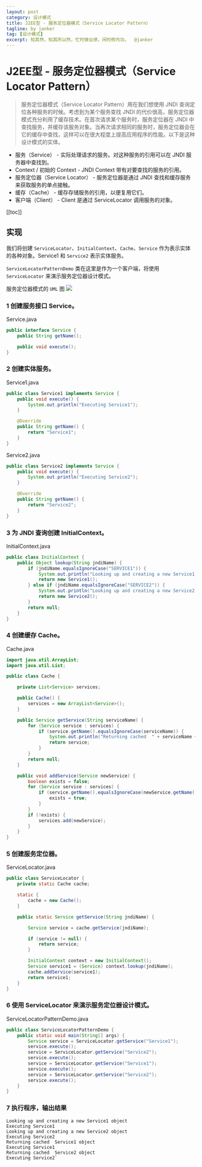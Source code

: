 ```yaml
---
layout: post
category: 设计模式
title: J2EE型 - 服务定位器模式（Service Locator Pattern）
tagline: by janker
tag: [设计模式]
excerpt: 知其然，知其所以然，忙时做业绩，闲时修内功。  @janker
---
```


# J2EE型 - 服务定位器模式（Service Locator Pattern）
> 服务定位器模式（Service Locator Pattern）用在我们想使用 JNDI 查询定位各种服务的时候。考虑到为某个服务查找 JNDI 的代价很高，服务定位器模式充分利用了缓存技术。在首次请求某个服务时，服务定位器在 JNDI 中查找服务，并缓存该服务对象。当再次请求相同的服务时，服务定位器会在它的缓存中查找，这样可以在很大程度上提高应用程序的性能。以下是这种设计模式的实体。

- 服务（Service） - 实际处理请求的服务。对这种服务的引用可以在 JNDI 服务器中查找到。
- Context / 初始的 Context - JNDI Context 带有对要查找的服务的引用。
- 服务定位器（Service Locator） - 服务定位器是通过 JNDI 查找和缓存服务来获取服务的单点接触。
- 缓存（Cache） - 缓存存储服务的引用，以便复用它们。
- 客户端（Client） - Client 是通过 ServiceLocator 调用服务的对象。
  
[[toc]]
## 实现


我们将创建 `ServiceLocator`、`InitialContext`、`Cache`、`Service` 作为表示实体的各种对象。Service1 和 `Service2` 表示实体服务。

`ServiceLocatorPatternDemo` 类在这里是作为一个客户端，将使用 `ServiceLocator` 来演示服务定位器设计模式。

服务定位器模式的 `UML` 图
![](https://cdn.jsdelivr.net/gh/janker0718/image_store@master/img/20220404002001.png)
### 1 创建服务接口 Service。

Service.java
```java
public interface Service {
    public String getName();

    public void execute();
}
```
### 2 创建实体服务。

Service1.java
```java
public class Service1 implements Service {
    public void execute() {
        System.out.println("Executing Service1");
    }

    @Override
    public String getName() {
        return "Service1";
    }
}
```
Service2.java

```java
public class Service2 implements Service {
    public void execute() {
        System.out.println("Executing Service2");
    }

    @Override
    public String getName() {
        return "Service2";
    }
}
```
### 3 为 JNDI 查询创建 InitialContext。

InitialContext.java
```java
public class InitialContext {
    public Object lookup(String jndiName) {
        if (jndiName.equalsIgnoreCase("SERVICE1")) {
            System.out.println("Looking up and creating a new Service1 object");
            return new Service1();
        } else if (jndiName.equalsIgnoreCase("SERVICE2")) {
            System.out.println("Looking up and creating a new Service2 object");
            return new Service2();
        }
        return null;
    }
}
```
### 4 创建缓存 Cache。

Cache.java
```java
import java.util.ArrayList;
import java.util.List;

public class Cache {

    private List<Service> services;

    public Cache() {
        services = new ArrayList<Service>();
    }

    public Service getService(String serviceName) {
        for (Service service : services) {
            if (service.getName().equalsIgnoreCase(serviceName)) {
                System.out.println("Returning cached  " + serviceName + " object");
                return service;
            }
        }
        return null;
    }

    public void addService(Service newService) {
        boolean exists = false;
        for (Service service : services) {
            if (service.getName().equalsIgnoreCase(newService.getName())) {
                exists = true;
            }
        }
        if (!exists) {
            services.add(newService);
        }
    }
}
```
### 5 创建服务定位器。

ServiceLocator.java
```java
public class ServiceLocator {
    private static Cache cache;

    static {
        cache = new Cache();
    }

    public static Service getService(String jndiName) {

        Service service = cache.getService(jndiName);

        if (service != null) {
            return service;
        }

        InitialContext context = new InitialContext();
        Service service1 = (Service) context.lookup(jndiName);
        cache.addService(service1);
        return service1;
    }
}
```
### 6 使用 ServiceLocator 来演示服务定位器设计模式。

ServiceLocatorPatternDemo.java
```java
public class ServiceLocatorPatternDemo {
    public static void main(String[] args) {
        Service service = ServiceLocator.getService("Service1");
        service.execute();
        service = ServiceLocator.getService("Service2");
        service.execute();
        service = ServiceLocator.getService("Service1");
        service.execute();
        service = ServiceLocator.getService("Service2");
        service.execute();
    }
}
```
### 7 执行程序，输出结果

```shell
Looking up and creating a new Service1 object
Executing Service1
Looking up and creating a new Service2 object
Executing Service2
Returning cached  Service1 object
Executing Service1
Returning cached  Service2 object
Executing Service2`
```